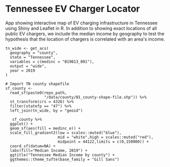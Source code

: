 # Tennessee EV Charger Locator

App showing interactive map of EV charging infrastructure in Tennessee using Shiny and Leaflet in R. In addition to showing exact locations of all public EV chargers, we include the median income by geography to test the hypothesis that the location of chargers is correlated with an area's income.  

```{r}
tn_wide <- get_acs(
  geography = "county",
  state = "Tennessee",
  variables = c(medinc = "B19013_001"),
  output = "wide",
  year = 2019
)

# Import TN county shapefile
sf_county <-
  read_sf(paste0(repo_path,
                 "/data/county/01_county-shape-file.shp")) %>% 
  st_transform(crs = 4326) %>% 
  filter(statefp == "47") %>% 
  left_join(tn_wide, by = "geoid")
  
   sf_county %>%
  ggplot() + 
  geom_sf(aes(fill = medinc_e)) +
  scale_fill_gradient2(low = scales::muted("blue"),
                       mid = "white",high = scales::muted("red"),
                       midpoint = 44122,limits = c(0,150000)) + 
  coord_sf(datum=NA) + 
  labs(fill="Median Income, 2019") + 
  ggtitle("Tennessee Median Income by county") + 
  ggthemes::theme_tufte(base_family = "Gill Sans")
```
